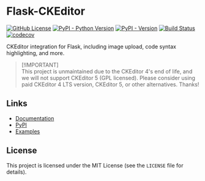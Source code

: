# Flask-CKEditor

[![GitHub License](https://img.shields.io/github/license/helloflask/flask-ckeditor%20)](https://github.com/helloflask/flask-ckeditor/blob/master/LICENSE)
[![PyPI - Python Version](https://img.shields.io/pypi/pyversions/flask-ckeditor)](https://pypi.org/project/Flask-CKEditor/)
[![PyPI - Version](https://img.shields.io/pypi/v/flask-ckeditor)](https://pypi.org/project/Flask-CKEditor/)
[![Build Status](https://github.com/helloflask/flask-ckeditor/workflows/build/badge.svg)](https://github.com/helloflask/flask-ckeditor/actions)
[![codecov](https://codecov.io/gh/helloflask/flask-ckeditor/graph/badge.svg?token=bCkkuXW4dX)](https://codecov.io/gh/helloflask/flask-ckeditor)

CKEditor integration for Flask, including image upload, code syntax highlighting, and more.

> [!IMPORTANT]\
> This project is unmaintained due to the CKEditor 4's end of life, and we will not support CKEditor 5 (GPL licensed).
> Please consider using paid CKEditor 4 LTS version, CKEditor 5, or other alternatives. Thanks!

## Links

* [Documentation](https://flask-ckeditor.readthedocs.io/en/latest/)
* [PyPI](https://pypi.org/project/Flask-CKEditor/)
* [Examples](https://github.com/helloflask/flask-ckeditor/tree/master/examples)


## License

This project is licensed under the MIT License (see the `LICENSE` file for details).
